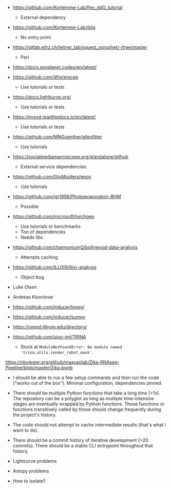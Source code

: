 - https://github.com/Kortemme-Lab/flex_ddG_tutorial
  - External dependency
- https://github.com/Kortemme-Lab/ddg
  - No entry point
- https://gitlab.ethz.ch/leitner_lab/xquest_xprophet/-/tree/master
  - Perl
- https://docs.exoplanet.codes/en/latest/
- https://github.com/dfm/emcee
  - Use tutorials or tests
- https://docs.lightkurve.org/
  - Use tutorials or tests
- https://pysyd.readthedocs.io/en/latest/
  - Use tutorials or tests
- https://github.com/MNGuenther/allesfitter
  - Use tutorials
- https://socialmediamacroscope.org/standalone/github
  - External service dependencies
- https://github.com/GijsMulders/epos
  - Use tutorials
- https://github.com/jgr1996/Photoevaporation-BHM
  - Possible
- https://github.com/microsoft/torchgeo
  - Use tutorials or benchmarks
  - Ton of dependencies
  - Needs libc
- https://github.com/charmoniumQ/bollywood-data-analysis
  - Attempts caching
- https://github.com/ILLIXR/illixr-analysis
  - Object bug
- Luke Olsen
- Andreas Kloeckner
- https://github.com/inducer/loopy/
- https://github.com/inducer/sumpy
- https://ceesd.illinois.edu/directory/

- https://github.com/uiuc-iml/TRINA
  - Stuck at `ModuleNotFoundError: No module named 'trina.utils.render_robot_mask'`.

https://nbviewer.org/github/maayanlab/Zika-RNAseq-Pipeline/blob/master/Zika.ipynb


- I should be able to run a few setup commands and then run the code ("works out of the box"). Minimal configuration, dependencies pinned.

- There should be multiple Python functions that take a long time (>1s). The repository can be a polyglot as long as multiple time-intensive stages are eventually wrapped by Python functions. Those functions or functions transitively called by those should change frequently during the project's history.

- The code should not attempt to cache intermediate results (that's what I want to do).

- There should be a commit history of iterative development (>20 commits). There should be a stable CLI entrypoint throughout that history.


- Lightcurve problems
- Astopy problems

- How to isolate?

